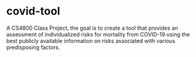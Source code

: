 # covid-tool
 A CS4800 Class Project, the goal is to create a tool that provides an assessment of individualized risks for mortality from COVID-19 using the best publicly available information on risks associated with various predisposing factors.

